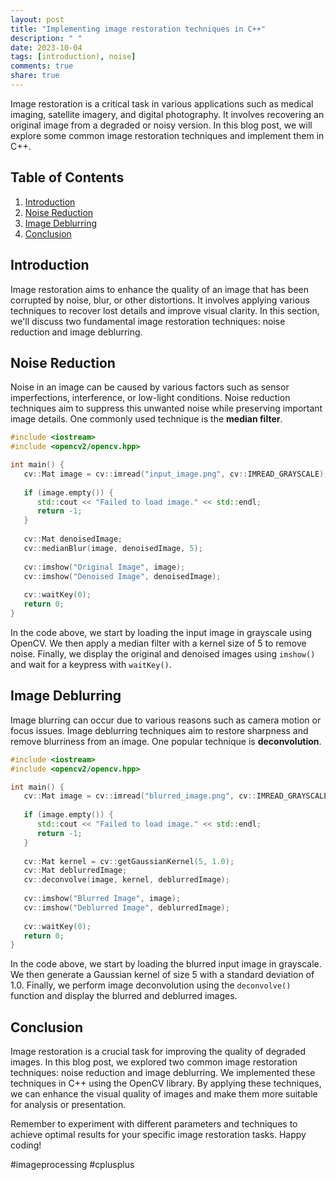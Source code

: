 ```yaml
---
layout: post
title: "Implementing image restoration techniques in C++"
description: " "
date: 2023-10-04
tags: [introduction), noise]
comments: true
share: true
---
```


Image restoration is a critical task in various applications such as medical imaging, satellite imagery, and digital photography. It involves recovering an original image from a degraded or noisy version. In this blog post, we will explore some common image restoration techniques and implement them in C++.

## Table of Contents

1. [Introduction](#introduction)
2. [Noise Reduction](#noise-reduction)
3. [Image Deblurring](#image-deblurring)
4. [Conclusion](#conclusion)

## Introduction

Image restoration aims to enhance the quality of an image that has been corrupted by noise, blur, or other distortions. It involves applying various techniques to recover lost details and improve visual clarity. In this section, we'll discuss two fundamental image restoration techniques: noise reduction and image deblurring.

## Noise Reduction

Noise in an image can be caused by various factors such as sensor imperfections, interference, or low-light conditions. Noise reduction techniques aim to suppress this unwanted noise while preserving important image details. One commonly used technique is the **median filter**.

```cpp
#include <iostream>
#include <opencv2/opencv.hpp>

int main() {
   cv::Mat image = cv::imread("input_image.png", cv::IMREAD_GRAYSCALE);
  
   if (image.empty()) {
      std::cout << "Failed to load image." << std::endl;
      return -1;
   }
  
   cv::Mat denoisedImage;
   cv::medianBlur(image, denoisedImage, 5);
  
   cv::imshow("Original Image", image);
   cv::imshow("Denoised Image", denoisedImage);
  
   cv::waitKey(0);
   return 0;
}
```

In the code above, we start by loading the input image in grayscale using OpenCV. We then apply a median filter with a kernel size of 5 to remove noise. Finally, we display the original and denoised images using `imshow()` and wait for a keypress with `waitKey()`.

## Image Deblurring

Image blurring can occur due to various reasons such as camera motion or focus issues. Image deblurring techniques aim to restore sharpness and remove blurriness from an image. One popular technique is **deconvolution**.

```cpp
#include <iostream>
#include <opencv2/opencv.hpp>

int main() {
   cv::Mat image = cv::imread("blurred_image.png", cv::IMREAD_GRAYSCALE);
  
   if (image.empty()) {
      std::cout << "Failed to load image." << std::endl;
      return -1;
   }
  
   cv::Mat kernel = cv::getGaussianKernel(5, 1.0);
   cv::Mat deblurredImage;
   cv::deconvolve(image, kernel, deblurredImage);
  
   cv::imshow("Blurred Image", image);
   cv::imshow("Deblurred Image", deblurredImage);
  
   cv::waitKey(0);
   return 0;
}
```

In the code above, we start by loading the blurred input image in grayscale. We then generate a Gaussian kernel of size 5 with a standard deviation of 1.0. Finally, we perform image deconvolution using the `deconvolve()` function and display the blurred and deblurred images.

## Conclusion

Image restoration is a crucial task for improving the quality of degraded images. In this blog post, we explored two common image restoration techniques: noise reduction and image deblurring. We implemented these techniques in C++ using the OpenCV library. By applying these techniques, we can enhance the visual quality of images and make them more suitable for analysis or presentation.

Remember to experiment with different parameters and techniques to achieve optimal results for your specific image restoration tasks. Happy coding!

\#imageprocessing #cplusplus